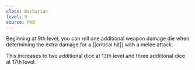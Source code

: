 ```yaml
---
class: Barbarian
level: 9
source: PHB
---
```


Beginning at 9th level, you can roll one additional weapon damage die when determining the extra damage for a [[critical hit]] with a melee attack.

This increases to two additional dice at 13th level and three additional dice at 17th level.
